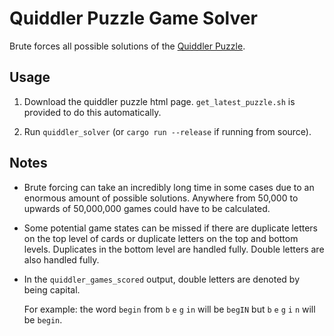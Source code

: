 # Quiddler Puzzle Game Solver

Brute forces all possible solutions of the [Quiddler Puzzle](https://www.setgame.com/quiddler/puzzle).

## Usage

1. Download the quiddler puzzle html page. `get_latest_puzzle.sh` is provided to do this automatically.

2. Run `quiddler_solver` (or `cargo run --release` if running from source).

## Notes

- Brute forcing can take an incredibly long time in some cases due to an enormous amount of possible solutions. Anywhere from 50,000 to upwards of 50,000,000 games could have to be calculated.

- Some potential game states can be missed if there are duplicate letters on the top level of cards or duplicate letters on the top and bottom levels. Duplicates in the bottom level are handled fully. Double letters are also handled fully.

- In the `quiddler_games_scored` output, double letters are denoted by being capital.

    For example: the word `begin` from `b` `e` `g` `in` will be `begIN` but `b` `e` `g` `i` `n` will be `begin`.
